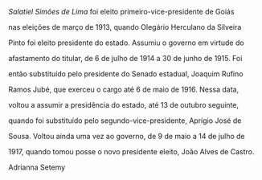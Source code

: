 

*Salatiel Simões de Lima* foi eleito primeiro-vice-presidente de Goiás

nas eleições de março de 1913, quando Olegário Herculano da Silveira

Pinto foi eleito presidente do estado. Assumiu o governo em virtude do

afastamento do titular, de 6 de julho de 1914 a 30 de junho de 1915. Foi

então substituído pelo presidente do Senado estadual, Joaquim Rufino

Ramos Jubé, que exerceu o cargo até 6 de maio de 1916. Nessa data,

voltou a assumir a presidência do estado, até 13 de outubro seguinte,

quando foi substituído pelo segundo-vice-presidente, Aprígio José de

Sousa. Voltou ainda uma vez ao governo, de 9 de maio a 14 de julho de

1917, quando tomou posse o novo presidente eleito, João Alves de Castro.



Adrianna Setemy




